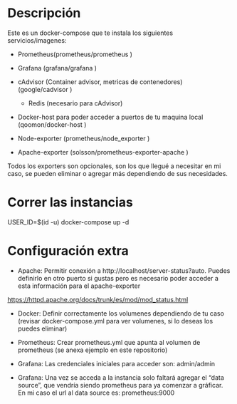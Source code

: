 # Descripción

Este es un docker-compose que te instala los siguientes servicios/imagenes:

* Prometheus(prometheus/prometheus )

* Grafana (grafana/grafana )

* cAdvisor (Container advisor, metricas de contenedores) (google/cadvisor )

  * Redis (necesario para cAdvisor)

* Docker-host para poder acceder a puertos de tu maquina local (qoomon/docker-host )

* Node-exporter (prometheus/node_exporter )

* Apache-exporter (solsson/prometheus-exporter-apache )


Todos los exporters son opcionales, son los que llegué a necesitar en mi caso, se pueden eliminar o agregar más dependiendo de sus necesidades.

# Correr las instancias

  USER_ID=$(id -u) docker-compose up -d

# Configuración extra

* Apache: Permitir conexión a http://localhost/server-status?auto. Puedes definirlo en otro puerto si gustas pero es necesario poder acceder a esta información para el apache-exporter

https://httpd.apache.org/docs/trunk/es/mod/mod_status.html

* Docker: Definir correctamente los volumenes dependiendo de tu caso (revisar docker-compose.yml para ver volumenes, si lo deseas los puedes eliminar)

* Prometheus: Crear prometheus.yml que apunta al volumen de prometheus (se anexa ejemplo en este repositorio)

* Grafana: Las credenciales iniciales para acceder son: admin/admin

* Grafana: Una vez se acceda a la instancia solo faltará agregar el “data source”, que vendría siendo prometheus para ya comenzar a gráficar. En mi caso el url al data source es: prometheus:9000
